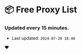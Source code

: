 # :package: Free Proxy List
### Updated every 15 minutes.

- Last updated: `2024-07-20 18:40`

:heart:
